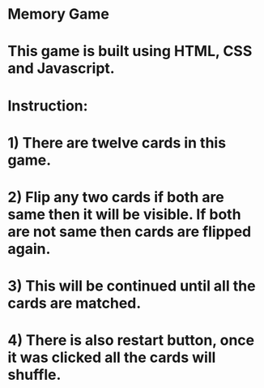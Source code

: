 # Memory Game

# This game is built using HTML, CSS and Javascript.

# Instruction:
 
# 1) There are twelve cards in this game.
# 2) Flip any two cards if both are same then it will be visible. If both are not same then cards are flipped again.
# 3) This will be continued until all the cards are matched.
# 4) There is also restart button, once it was clicked all the cards will shuffle.

